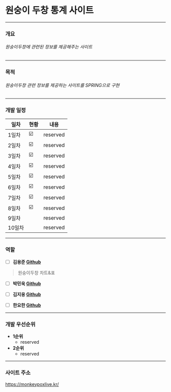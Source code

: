# 원숭이 두창 통계 사이트
* * *
### 개요
<h6> 원숭이두창에 관련된 정보를 제공해주는 사이트 </h6>

***

### 목적
<h6>원숭이두창 관련 정보를 제공하는 사이트를 SPRING으로 구현</h6>

* * *
### 개발 일정

| 일차 | 현황 | 내용 |
| ------ | --------- | ----------------------- |
| 1일차 | :ballot_box_with_check: | reserved |
| 2일차 | :ballot_box_with_check: | reserved |
| 3일차 | :ballot_box_with_check: | reserved |
| 4일차 | :ballot_box_with_check: | reserved |
| 5일차 | :ballot_box_with_check: | reserved |
| 6일차 | :ballot_box_with_check: | reserved |
| 7일차 | :ballot_box_with_check: | reserved |
| 8일차 | :ballot_box_with_check: | reserved |
| 9일차 |  | reserved |
| 10일차|  | reserved | 

***

### 역할

- [ ] __김용준 [Github](https://github.com/godoklife/JAVA_study)__
> 원숭이두창 차트&표 



- [ ] __박민욱 [Github](https://github.com/Heeahn/Ezen_Web_A)__
> 



- [ ] __김지웅 [Github](https://github.com/KimJiUng/java2)__
>



- [ ] __한요한 [Github](https://github.com/JSB95/Academy)__
>

***

### 개발 우선순위
+ **1순위**
  - reserved
+ **2순위**
  - reserved

***


### 사이트 주소

<a href="https://monkeypoxlive.kr/">https://monkeypoxlive.kr/</a>
